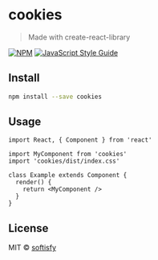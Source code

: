 # cookies

> Made with create-react-library

[![NPM](https://img.shields.io/npm/v/cookies.svg)](https://www.npmjs.com/package/cookies) [![JavaScript Style Guide](https://img.shields.io/badge/code_style-standard-brightgreen.svg)](https://standardjs.com)

## Install

```bash
npm install --save cookies
```

## Usage

```tsx
import React, { Component } from 'react'

import MyComponent from 'cookies'
import 'cookies/dist/index.css'

class Example extends Component {
  render() {
    return <MyComponent />
  }
}
```

## License

MIT © [softisfy](https://github.com/softisfy)
